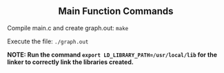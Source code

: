 ## <div align="center">Main Function Commands</div>

Compile main.c and create graph.out: `make`

Execute the file: `./graph.out`

**NOTE: Run the command `export LD_LIBRARY_PATH=/usr/local/lib` for the linker to correctly link the libraries created.**
